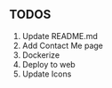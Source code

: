 

## TODOS

1. Update README.md
2. Add Contact Me page
3. Dockerize
4. Deploy to web
5. Update Icons